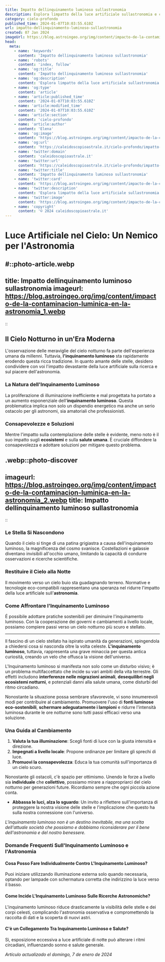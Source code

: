 ```yaml
---
title: Impatto dellinquinamento luminoso sullastronomia
description: Esplora limpatto della luce artificiale sullastronomia e come ridurre linquinamento luminoso per scoprire meglio luniverso.
category: cielo-profondo
published_time: 2024-01-07T10:03:55.610Z
url: impatto-dellinquinamento-luminoso-sullastronomia
created: 07 Jan 2024
imageUrl: https://blog.astroingeo.org/img/content/impacto-de-la-contaminacion-luminica-en-la-astronomia_1.webp
head:
  meta:
    - name: 'keywords'
      content: 'Impatto dellinquinamento luminoso sullastronomia'
    - name: 'robots'
      content: 'index, follow'
    - name: 'og:title'
      content: 'Impatto dellinquinamento luminoso sullastronomia'
    - name: 'og:description'
      content: 'Esplora limpatto della luce artificiale sullastronomia e come ridurre linquinamento luminoso per scoprire meglio luniverso.'
    - name: 'og:type'
      content: 'article'
    - name: 'article:published_time'
      content: '2024-01-07T10:03:55.610Z'
    - name: 'article:modified_time'
      content: '2024-01-07T10:03:55.610Z'
    - name: 'article:section'
      content: 'cielo-profondo'
    - name: 'article:author'
      content: 'Elena'
    - name: 'og:image'
      content: 'https://blog.astroingeo.org/img/content/impacto-de-la-contaminacion-luminica-en-la-astronomia_1.webp'
    - name: 'og:url'
      content: 'https://caleidoscopioastrale.it/cielo-profondo/impatto-dellinquinamento-luminoso-sullastronomia'
    - name: 'twitter:domain'
      content: 'caleidoscopioastrale.it'
    - name: 'twitter:url'
      content: 'https://caleidoscopioastrale.it/cielo-profondo/impatto-dellinquinamento-luminoso-sullastronomia'
    - name: 'twitter:title'
      content: 'Impatto dellinquinamento luminoso sullastronomia'
    - name: 'twitter:card'
      content: 'https://blog.astroingeo.org/img/content/impacto-de-la-contaminacion-luminica-en-la-astronomia_1.webp'
    - name: 'twitter:description'
      content: 'Esplora limpatto della luce artificiale sullastronomia e come ridurre linquinamento luminoso per scoprire meglio luniverso.'
    - name: 'twitter:image'
      content: 'https://blog.astroingeo.org/img/content/impacto-de-la-contaminacion-luminica-en-la-astronomia_1.webp'
    - name: 'copyright'
      content: '© 2024 caleidoscopioastrale.it'
---
```

# Luce Artificiale nel Cielo: Un Nemico per l'Astronomia

#::photo-article.webp
---
title: Impatto dellinquinamento luminoso sullastronomia
imageurl: https://blog.astroingeo.org/img/content/impacto-de-la-contaminacion-luminica-en-la-astronomia_1.webp
---
::

## Il Cielo Notturno in un'Era Moderna

L'osservazione delle meraviglie del cielo notturno fa parte dell'esperienza umana da millenni. Tuttavia, **l'inquinamento luminoso** sta rapidamente erodendo questa ricca tradizione. In quanto amante delle stelle, desidero condividere con voi l'impatto devastante della luce artificiale sulla ricerca e sul piacere dell'astronomia.

### La Natura dell'Inquinamento Luminoso
La proliferazione di illuminazione inefficiente e mal progettata ha portato a un aumento esponenziale dell'**inquinamento luminoso**. Questa problematica implica non solo un dispendio energetico ma anche un serio ostacolo per gli astronomi, sia amatoriali che professionisti.

### Consapevolezze e Soluzioni 
Mentre l'impatto sulla contemplazione delle stelle è evidente, meno noto è il suo impatto sugli **ecosistemi** e sulla **salute umana**. È cruciale diffondere la consapevolezza e adottare soluzioni per mitigare questo problema.

.webp::photo-discover
---
imageurl: https://blog.astroingeo.org/img/content/impacto-de-la-contaminacion-luminica-en-la-astronomia_2.webp
title: Impatto dellinquinamento luminoso sullastronomia
---
::

### Le Stella Si Nascondono
Quando il cielo si tinge di una patina grigiastra a causa dell'inquinamento luminoso, la magnificenza del cosmo svanisce. Costellazioni e galassie diventano invisibili all'occhio umano, limitando la capacità di condurre osservazioni e ricerche scientifiche.

### Restituire il Cielo alla Notte
Il movimento verso un cielo buio sta guadagnando terreno. Normative e tecnologie eco-compatibili rappresentano una speranza nel ridurre l'impatto della luce artificiale sull'**astronomia**.

### Come Affrontare l'Inquinamento Luminoso
É possibile adottare pratiche sostenibili per diminuire l'inquinamento luminoso. Con la cooperazione dei governi e cambiamenti a livello locale, possiamo compiere passi verso un cielo notturno più scuro e stellato.

----

Il fascino di un cielo stellato ha ispirato umanità da generazioni, spingendola a chiedersi cosa si nasconda oltre la volta celeste. **L'inquinamento luminoso**, tuttavia, rappresenta una grave minaccia per questa antica curiosità, creando un velo che offusca la visione dell'universo.

L'Inquinamento luminoso si manifesta non solo come un disturbo visivo; è un problema multifaccettato che incide su vari ambiti della vita terrestre. Gli effetti includono **interferenze nelle migrazioni animali**, **desequilibri negli ecosistemi notturni**, e potenziali danni alla salute umana, come disturbi del ritmo circadiano.

Nonostante la situazione possa sembrare sfavorevole, vi sono innumerevoli modi per contribuire al cambiamento. Promuovere l'uso di **fonti luminose eco-sostenibili**, **schermare adeguatamente i lampioni** e ridurre l'intensità luminosa durante le ore notturne sono tutti passi efficaci verso una soluzione.

### Una Guida al Cambiamento
1. **Valuta la tua illuminazione**: Scegli fonti di luce con la giusta intensità e direzione.
2. **Impegnati a livello locale**: Propone ordinanze per limitare gli sprechi di luce.
3. **Promuovi la consapevolezza**: Educa la tua comunità sull'importanza di un cielo scuro.

Nonostante gli ostacoli, c'è spazio per ottimismo. Unendo le forze a livello sia **individuale** che **collettivo**, possiamo mirare a riappropriarci del cielo notturno per generazioni future. Ricordiamo sempre che ogni piccola azione conta.

- **Abbassa le luci, alza lo sguardo**: Un invito a riflettere sull'importanza di proteggere la nostra visione delle stelle e l'implicazione che questo ha sulla nostra connessione con l'universo.

*L'inquinamento luminoso non è un destino inevitabile, ma una scelta dell'attuale società che possiamo e dobbiamo riconsiderare per il bene dell'astronomia e del nostro benessere.*

### Domande Frequenti Sull'Inquinamento Luminoso e l'Astronomia

#### Cosa Posso Fare Individualmente Contro L'Inquinamento Luminoso?
Puoi iniziare utilizzando illuminazione esterna solo quando necessaria, optando per lampade con schermatura corretta che indirizzino la luce verso il basso.

#### Come Incide L'Inquinamento Luminoso Sulle Ricerche Astronomiche?
L'inquinamento luminoso riduce drasticamente la visibilità delle stelle e dei corpi celesti, complicando l'astronomia osservativa e compromettendo la raccolta di dati e la scoperta di nuovi astri.

#### C'è un Collegamento Tra Inquinamento Luminoso e Salute?
Sì, esposizione eccessiva a luce artificiale di notte può alterare i ritmi circadiani, influenzando sonno e salute generale.

_Artículo actualizado el domingo, 7 de enero de 2024_